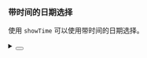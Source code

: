 ### 带时间的日期选择

使用 `showTime` 可以使用带时间的日期选择。

<div class="cell-demo vp-raw">
  <yc-date-picker
    style="width: 220px; margin: 0 24px 24px 0;"
    show-time
    :time-picker-props="{ defaultValue: '09:09:06' }"
    format="YYYY-MM-DD HH:mm:ss"
    @change="onChange"
    @select="onSelect"
    @ok="onOk" />
  <yc-date-picker
    style="width: 220px; margin: 0 24px 24px 0;"
    show-time
    format="YYYY-MM-DD hh:mm"
    @change="onChange"
    @select="onSelect"
    @ok="onOk" />
</div>

<script setup>
function onSelect(dateString, date) {
  console.log('onSelect', dateString, date);
}
function onChange(dateString, date) {
  console.log('onChange: ', dateString, date);
}
function onOk(dateString, date) {
  console.log('onOk: ', dateString, date);
}
</script>

<details>
<summary>
 <button class="code-btn"  >
    <icon-code />
 </button>
</summary>

```vue
<template>
  <yc-date-picker
    style="width: 220px; margin: 0 24px 24px 0;"
    show-time
    :time-picker-props="{ defaultValue: '09:09:06' }"
    format="YYYY-MM-DD HH:mm:ss"
    @change="onChange"
    @select="onSelect"
    @ok="onOk" />
  <yc-date-picker
    style="width: 220px; margin: 0 24px 24px 0;"
    show-time
    format="YYYY-MM-DD hh:mm"
    @change="onChange"
    @select="onSelect"
    @ok="onOk" />
</template>

<script setup>
function onSelect(dateString, date) {
  console.log('onSelect', dateString, date);
}
function onChange(dateString, date) {
  console.log('onChange: ', dateString, date);
}
function onOk(dateString, date) {
  console.log('onOk: ', dateString, date);
}
</script>
```

</details>
